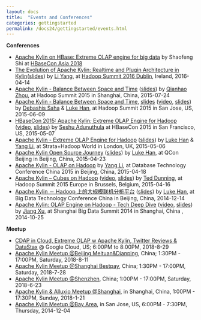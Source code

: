 ```yaml
---
layout: docs
title:  "Events and Conferences"
categories: gettingstarted
permalink: /docs24/gettingstarted/events.html
---
```


__Conferences__

* [Apache Kylin on HBase: Extreme OLAP engine for big data](https://www.slideshare.net/ShiShaoFeng1/apache-kylin-on-hbase-extreme-olap-engine-for-big-data) by Shaofeng Shi at [HBaseCon Asia 2018](https://hbase.apache.org/hbaseconasia-2018/)
* [The Evolution of Apache Kylin: Realtime and Plugin Architecture in Kylin](https://www.youtube.com/watch?v=n74zvLmIgF0)([slides](http://www.slideshare.net/YangLi43/apache-kylin-15-updates)) by [Li Yang](https://github.com/liyang-gmt8), at [Hadoop Summit 2016 Dublin](http://hadoopsummit.org/dublin/agenda/), Ireland, 2016-04-14
* [Apache Kylin - Balance Between Space and Time](http://www.chinahadoop.com/2015/July/Shanghai/agenda.php) ([slides](http://www.slideshare.net/qhzhou/apache-kylin-china-hadoop-summit-2015-shanghai)) by [Qianhao Zhou](https://github.com/qhzhou), at Hadoop Summit 2015 in Shanghai, China, 2015-07-24
* [Apache Kylin - Balance Between Space and Time](https://www.youtube.com/watch?v=jgvZSFaXPgI), [slides](http://www.slideshare.net/DebashisSaha/apache-kylin-balance-between-space-and-time-hadop-summit-2015) ([video](https://www.youtube.com/watch?v=jgvZSFaXPgI), [slides](http://www.slideshare.net/DebashisSaha/apache-kylin-balance-between-space-and-time-hadop-summit-2015)) by [Debashis Saha](https://twitter.com/debashis_saha) & [Luke Han](https://twitter.com/lukehq), at Hadoop Summit 2015 in San Jose, US, 2015-06-09
* [HBaseCon 2015: Apache Kylin; Extreme OLAP Engine for Hadoop](https://vimeo.com/128152444) ([video](https://vimeo.com/128152444), [slides](http://www.slideshare.net/HBaseCon/ecosystem-session-3b)) by [Seshu Adunuthula](https://twitter.com/SeshuAd) at HBaseCon 2015 in San Francisco, US, 2015-05-07
* [Apache Kylin - Extreme OLAP Engine for Hadoop](http://strataconf.com/big-data-conference-uk-2015/public/schedule/detail/40029) ([slides](http://www.slideshare.net/lukehan/apache-kylin-extreme-olap-engine-for-big-data)) by [Luke Han](https://twitter.com/lukehq) & [Yang Li](https://github.com/liyang-gmt8), at Strata+Hadoop World in London, UK, 2015-05-06
* [Apache Kylin Open Source Journey](http://www.infoq.com/cn/presentations/open-source-journey-of-apache-kylin) ([slides](http://www.slideshare.net/lukehan/apache-kylin-open-source-journey-for-qcon2015-beijing)) by [Luke Han](https://twitter.com/lukehq), at QCon Beijing in Beijing, China, 2015-04-23
* [Apache Kylin - OLAP on Hadoop](http://cio.it168.com/a2015/0418/1721/000001721404.shtml) by [Yang Li](https://github.com/liyang-gmt8), at Database Technology Conference China 2015 in Beijing, China, 2015-04-18
* [Apache Kylin – Cubes on Hadoop](https://www.youtube.com/watch?v=U0SbrVzuOe4) ([video](https://www.youtube.com/watch?v=U0SbrVzuOe4), [slides](http://www.slideshare.net/Hadoop_Summit/apache-kylin-cubes-on-hadoop)) by [Ted Dunning](https://twitter.com/ted_dunning), at Hadoop Summit 2015 Europe in Brussels, Belgium, 2015-04-16
* [Apache Kylin － Hadoop 上的大规模联机分析平台](http://bdtc2014.hadooper.cn/m/zone/bdtc_2014/schedule3) ([slides](http://www.slideshare.net/lukehan/apache-kylin-big-data-technology-conference-2014-beijing-v2)) by [Luke Han](https://twitter.com/lukehq), at Big Data Technology Conference China in Beijing, China, 2014-12-14
* [Apache Kylin: OLAP Engine on Hadoop - Tech Deep Dive](http://v.csdn.hudong.com/s/article.html?arcid=15820707) ([video](http://v.csdn.hudong.com/s/article.html?arcid=15820707), [slides](http://www.slideshare.net/XuJiang2/kylin-hadoop-olap-engine)) by [Jiang Xu](https://www.linkedin.com/pub/xu-jiang/4/5a8/230), at Shanghai Big Data Summit 2014 in Shanghai, China , 2014-10-25

__Meetup__

* [CDAP in Cloud, Extreme OLAP w Apache Kylin, Twitter Reviews & DataStax](https://www.meetup.com/BigDataApps/events/253429041/) @ Google Cloud, US; 6:00PM to 8:00PM, 2018-8-29
* [Apache Kylin Meetup @Beijing Meituan&Dianping](http://www.huodongxing.com/event/7452131278400), China; 1:30PM - 17:00PM, Saturday, 2018-8-11
* [Apache Kylin Meetup @Shanghai Bestpay](http://www.huodongxing.com/event/2449364807100?td=4222685755750), China; 1:30PM - 17:00PM, Saturday, 2018-7-28
* [Apache Kylin Meetup @Shenzhen](http://cn.mikecrm.com/rjqPLom), China; 1:00PM - 17:00PM, Saturday, 2018-6-23
* [Apache Kylin & Alluxio Meetup @Shanghai](http://huiyi.csdn.net/activity/product/goods_list?project_id=3746), in Shanghai, China, 1:00PM - 17:30PM, Sunday, 2018-1-21
* [Apache Kylin Meetup @Bay Area](http://www.meetup.com/Cloud-at-ebayinc/events/218914395/), in San Jose, US, 6:00PM - 7:30PM, Thursday, 2014-12-04

